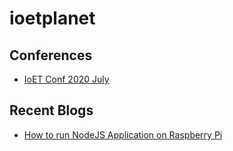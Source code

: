 # ioetplanet





## Conferences

- [IoET Conf 2020 July]()





## Recent Blogs

- [How to run NodeJS Application on Raspberry Pi](https://github.com/collabnix/ioetplanet/blob/master/raspberrypi/README.md)

